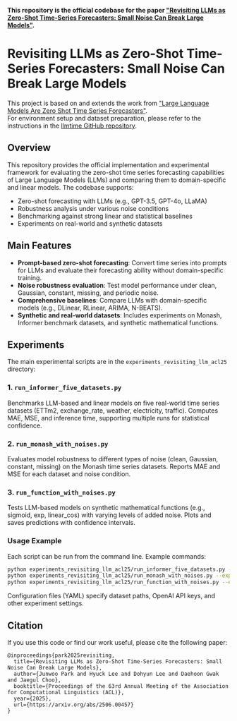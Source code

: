 **This repository is the official codebase for the paper ["Revisiting LLMs as Zero-Shot Time-Series Forecasters: Small Noise Can Break Large Models"](https://arxiv.org/pdf/2506.00457).**

# Revisiting LLMs as Zero-Shot Time-Series Forecasters: Small Noise Can Break Large Models

This project is based on and extends the work from ["Large Language Models Are Zero Shot Time Series Forecasters"](https://arxiv.org/abs/2310.07820).  
For environment setup and dataset preparation, please refer to the instructions in the [llmtime GitHub repository](https://github.com/ngruver/llmtime).


## Overview

This repository provides the official implementation and experimental framework for evaluating the zero-shot time series forecasting capabilities of Large Language Models (LLMs) and comparing them to domain-specific and linear models. The codebase supports:
- Zero-shot forecasting with LLMs (e.g., GPT-3.5, GPT-4o, LLaMA)
- Robustness analysis under various noise conditions
- Benchmarking against strong linear and statistical baselines
- Experiments on real-world and synthetic datasets

## Main Features
- **Prompt-based zero-shot forecasting**: Convert time series into prompts for LLMs and evaluate their forecasting ability without domain-specific training.
- **Noise robustness evaluation**: Test model performance under clean, Gaussian, constant, missing, and periodic noise.
- **Comprehensive baselines**: Compare LLMs with domain-specific models (e.g., DLinear, RLinear, ARIMA, N-BEATS).
- **Synthetic and real-world datasets**: Includes experiments on Monash, Informer benchmark datasets, and synthetic mathematical functions.

## Experiments

The main experimental scripts are in the `experiments_revisiting_llm_acl25` directory:

### 1. `run_informer_five_datasets.py`
Benchmarks LLM-based and linear models on five real-world time series datasets (ETTm2, exchange_rate, weather, electricity, traffic). Computes MAE, MSE, and inference time, supporting multiple runs for statistical confidence.

### 2. `run_monash_with_noises.py`
Evaluates model robustness to different types of noise (clean, Gaussian, constant, missing) on the Monash time series datasets. Reports MAE and MSE for each dataset and noise condition.

### 3. `run_function_with_noises.py`
Tests LLM-based models on synthetic mathematical functions (e.g., sigmoid, exp, linear_cos) with varying levels of added noise. Plots and saves predictions with confidence intervals.

### Usage Example

Each script can be run from the command line. Example commands:

```bash
python experiments_revisiting_llm_acl25/run_informer_five_datasets.py --exp_model LLMTime-GPT-3.5 --exp_dataset ETTm2
python experiments_revisiting_llm_acl25/run_monash_with_noises.py --exp_model RLinear --noise_type gaussian
python experiments_revisiting_llm_acl25/run_function_with_noises.py --exp_model LLMTime-GPT-4 --func_name sigmoid
```

Configuration files (YAML) specify dataset paths, OpenAI API keys, and other experiment settings.

## Citation

If you use this code or find our work useful, please cite the following paper:

```
@inproceedings{park2025revisiting,
  title={Revisiting LLMs as Zero-Shot Time-Series Forecasters: Small Noise Can Break Large Models},
  author={Junwoo Park and Hyuck Lee and Dohyun Lee and Daehoon Gwak and Jaegul Choo},
  booktitle={Proceedings of the 63rd Annual Meeting of the Association for Computational Linguistics (ACL)},
  year={2025},
  url={https://arxiv.org/abs/2506.00457}
}
```
